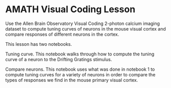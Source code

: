 # AMATH Visual Coding Lesson

Use the Allen Brain Observatory Visual Coding 2-photon calcium imaging dataset to compute tuning curves of neurons in the mouse visual cortex and compare responses of different neurons in the cortex.

This lesson has two notebooks.

Tuning curve</b>. This notebook walks through how to compute the tuning curve of a neuron to the Drifting Gratings stimulus.

Compare neurons. This notebook uses what was done in notebook 1 to compute tuning curves for a variety of neurons in order to compare the types of responses we find in the mouse primary visual cortex.
